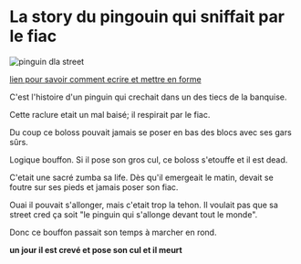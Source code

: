 # La story du pingouin qui sniffait par le fiac

![pinguin dla street](https://encrypted-tbn0.gstatic.com/images?q=tbn:ANd9GcRLRd2DFc9mlavmW0L-er0LAqNZlmP_1Y5yhQ&usqp=CAU)

[lien pour savoir comment ecrire et mettre en forme](https://markdown-it.github.io/)

C'est l'histoire d'un pinguin qui crechait dans un des tiecs de la banquise.

Cette raclure etait un mal baisé; il respirait par le fiac.

Du coup ce boloss pouvait jamais se poser en bas des blocs avec ses gars sûrs.

Logique bouffon. Si il pose son gros cul, ce boloss s'etouffe et il est dead.

C'etait une sacré zumba sa life. Dès qu'il emergeait le matin, devait se foutre sur ses pieds et jamais poser son fiac.

Ouai il pouvait s'allonger, mais c'etait trop la tehon. Il voulait pas que sa street cred ça soit "le pinguin qui s'allonge devant tout le monde".

Donc ce bouffon passait son temps à marcher en rond. 






**un jour il est crevé et pose son cul et il meurt** 
